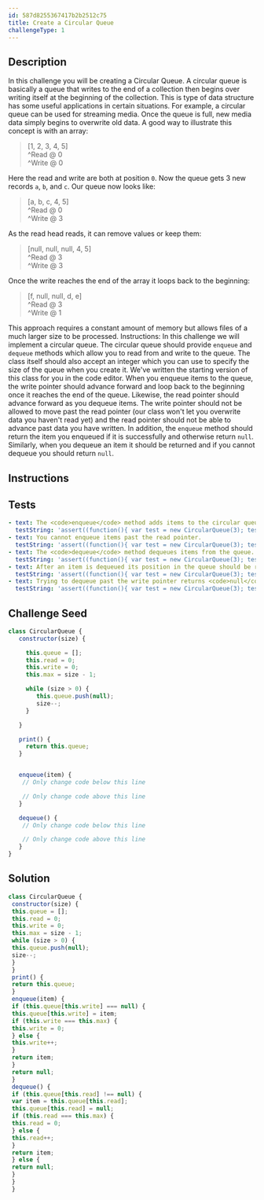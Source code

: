 ```yaml
---
id: 587d8255367417b2b2512c75
title: Create a Circular Queue
challengeType: 1
---
```


## Description
<section id='description'>
In this challenge you will be creating a Circular Queue. A circular queue is basically a queue that writes to the end of a collection then begins over writing itself at the beginning of the collection. This is type of data structure has some useful applications in certain situations. For example, a circular queue can be used for streaming media. Once the queue is full, new media data simply begins to overwrite old data.
A good way to illustrate this concept is with an array:
<blockquote>[1, 2, 3, 4, 5]<br> ^Read @ 0<br> ^Write @ 0</blockquote>
Here the read and write are both at position <code>0</code>. Now the queue gets 3 new records <code>a</code>, <code>b</code>, and <code>c</code>. Our queue now looks like:
<blockquote>[a, b, c, 4, 5]<br> ^Read @ 0<br>       ^Write @ 3</blockquote>
As the read head reads, it can remove values or keep them:
<blockquote>[null, null, null, 4, 5]<br>                   ^Read @ 3<br>                   ^Write @ 3</blockquote>
Once the write reaches the end of the array it loops back to the beginning:
<blockquote>[f, null, null, d, e]<br>                ^Read @ 3<br> ^Write @ 1</blockquote>
This approach requires a constant amount of memory but allows files of a much larger size to be processed.
Instructions:
In this challenge we will implement a circular queue. The circular queue should provide <code>enqueue</code> and <code>dequeue</code> methods which allow you to read from and write to the queue. The class itself should also accept an integer which you can use to specify the size of the queue when you create it. We've written the starting version of this class for you in the code editor. When you enqueue items to the queue, the write pointer should advance forward and loop back to the beginning once it reaches the end of the queue. Likewise, the read pointer should advance forward as you dequeue items. The write pointer should not be allowed to move past the read pointer (our class won't let you overwrite data you haven't read yet) and the read pointer should not be able to advance past data you have written.
In addition, the <code>enqueue</code> method should return the item you enqueued if it is successfully and otherwise return <code>null</code>. Similarly, when you dequeue an item it should be returned and if you cannot dequeue you should return <code>null</code>.
</section>

## Instructions
<section id='instructions'>

</section>

## Tests
<section id='tests'>

```yml
- text: The <code>enqueue</code> method adds items to the circular queue.
  testString: 'assert((function(){ var test = new CircularQueue(3); test.enqueue(17); test.enqueue(32); test.enqueue(591); var print = test.print(); return print[0] === 17 && print[1] === 32 && print[2] === 591; })(), "The <code>enqueue</code> method adds items to the circular queue.");'
- text: You cannot enqueue items past the read pointer.
  testString: 'assert((function(){ var test = new CircularQueue(3); test.enqueue(17); test.enqueue(32); test.enqueue(591); test.enqueue(13); test.enqueue(25); test.enqueue(59); var print = test.print(); return print[0] === 17 && print[1] === 32 && print[2] === 591; })(), "You cannot enqueue items past the read pointer.");'
- text: The <code>dequeue</code> method dequeues items from the queue.
  testString: 'assert((function(){ var test = new CircularQueue(3); test.enqueue(17); test.enqueue(32); test.enqueue(591); return test.dequeue() === 17 && test.dequeue() === 32 && test.dequeue() === 591; })(), "The <code>dequeue</code> method dequeues items from the queue.");'
- text: After an item is dequeued its position in the queue should be reset to <code>null</code>.
  testString: 'assert((function(){ var test = new CircularQueue(3); test.enqueue(17); test.enqueue(32); test.enqueue(672); test.dequeue(); test.dequeue(); var print = test.print(); return print[0] === null && print[1] === null && print[2] === 672; })(), "After an item is dequeued its position in the queue should be reset to <code>null</code>.");'
- text: Trying to dequeue past the write pointer returns <code>null</code> and does not advance the write pointer.
  testString: 'assert((function(){ var test = new CircularQueue(3); test.enqueue(17); test.enqueue(32); test.enqueue(591); return test.dequeue() === 17 && test.dequeue() === 32 && test.dequeue() === 591 && test.dequeue() === null && test.dequeue() === null && test.dequeue() === null && test.dequeue() === null && test.enqueue(100) === 100 && test.dequeue() === 100; })(), "Trying to dequeue past the write pointer returns <code>null</code> and does not advance the write pointer.");'

```

</section>

## Challenge Seed
<section id='challengeSeed'>

<div id='js-seed'>

```js
class CircularQueue {
   constructor(size) {

     this.queue = [];
     this.read = 0;
     this.write = 0;
     this.max = size - 1;

     while (size > 0) {
        this.queue.push(null);
        size--;
     }

   }

   print() {
     return this.queue;
   }


   enqueue(item) {
    // Only change code below this line

    // Only change code above this line
   }

   dequeue() {
    // Only change code below this line

    // Only change code above this line
   }
}
```

</div>



</section>

## Solution
<section id='solution'>


```js
class CircularQueue {
 constructor(size) {
 this.queue = [];
 this.read = 0;
 this.write = 0;
 this.max = size - 1;
 while (size > 0) {
 this.queue.push(null);
 size--;
 }
 }
 print() {
 return this.queue;
 }
 enqueue(item) {
 if (this.queue[this.write] === null) {
 this.queue[this.write] = item;
 if (this.write === this.max) {
 this.write = 0;
 } else {
 this.write++;
 }
 return item;
 }
 return null;
 }
 dequeue() {
 if (this.queue[this.read] !== null) {
 var item = this.queue[this.read];
 this.queue[this.read] = null;
 if (this.read === this.max) {
 this.read = 0;
 } else {
 this.read++;
 }
 return item;
 } else {
 return null;
 }
 }
 }
```

</section>
